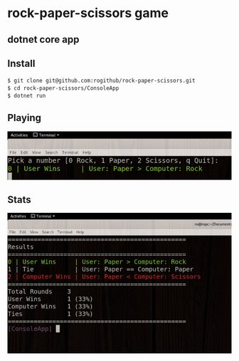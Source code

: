 # rock-paper-scissors game
## dotnet core app

## Install

``` bash
$ git clone git@github.com:rogithub/rock-paper-scissors.git
$ cd rock-paper-scissors/ConsoleApp
$ dotnet run
```

## Playing
![user wins](https://raw.githubusercontent.com/rogithub/rock-paper-scissors/main/images/win.png)

## Stats
![user wins](https://raw.githubusercontent.com/rogithub/rock-paper-scissors/main/images/stats.png)